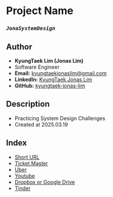 # Project Name
### *`JonaSystemDesign`*

## Author
- **KyungTaek Lim (Jonas Lim)**
- Software Engineer
- **Email:** kyungtaekjonaslim@gmail.com
- **LinkedIn:** [KyungTaek Jonas Lim](https://www.linkedin.com/in/kyungtaek-jonas-lim)
- **GitHub:** [kyungtaek-jonas-lim](https://github.com/kyungtaek-jonas-lim)

## Description
- Practicing System Design Challenges
- Created at 2025.03.19

## Index
- [Short URL](https://github.com/kyungtaek-jonas-lim/jonasystemdesign/blob/main/short_url/short_url.md)
- [Ticket Master](https://github.com/kyungtaek-jonas-lim/jonasystemdesign/blob/main/ticket_master/ticket_master.md)
- [Uber](https://github.com/kyungtaek-jonas-lim/jonasystemdesign/blob/main/uber/uber.md)
- [Youtube](https://github.com/kyungtaek-jonas-lim/jonasystemdesign/blob/main/youtube/youtube.md)
- [Dropbox or Google Drive](https://github.com/kyungtaek-jonas-lim/jonasystemdesign/blob/main/dropbox_google_drive/dropbox_google_drive.md)
- [Tinder](https://github.com/kyungtaek-jonas-lim/jonasystemdesign/blob/main/tinder/tinder.md)